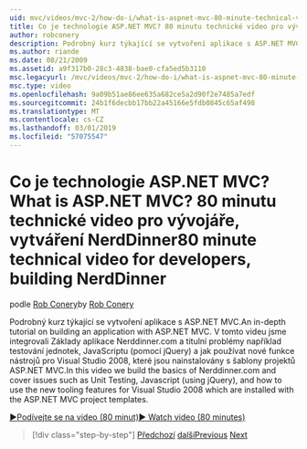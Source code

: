 ```yaml
---
uid: mvc/videos/mvc-2/how-do-i/what-is-aspnet-mvc-80-minute-technical-video-for-developers-building-nerddinner
title: Co je technologie ASP.NET MVC? 80 minutu technické video pro vývojáře, vytváření NerdDinner | Dokumentace Microsoftu
author: robconery
description: Podrobný kurz týkající se vytvoření aplikace s ASP.NET MVC. V tomto videu jsme integrovali Základy aplikace Nerddinner.com a titulní problémů, jako je například testování částí...
ms.author: riande
ms.date: 08/21/2009
ms.assetid: a9f317b0-28c3-4838-bae0-cfa5ed5b3110
msc.legacyurl: /mvc/videos/mvc-2/how-do-i/what-is-aspnet-mvc-80-minute-technical-video-for-developers-building-nerddinner
msc.type: video
ms.openlocfilehash: 9a09b51ae86ee635a682ce5a2d90f2e7485a7edf
ms.sourcegitcommit: 24b1f6decbb17bb22a45166e5fdb0845c65af498
ms.translationtype: MT
ms.contentlocale: cs-CZ
ms.lasthandoff: 03/01/2019
ms.locfileid: "57075547"
---
```

<a name="what-is-aspnet-mvc-80-minute-technical-video-for-developers-building-nerddinner"></a><span data-ttu-id="b553b-105">Co je technologie ASP.NET MVC?</span><span class="sxs-lookup"><span data-stu-id="b553b-105">What is ASP.NET MVC?</span></span> <span data-ttu-id="b553b-106">80 minutu technické video pro vývojáře, vytváření NerdDinner</span><span class="sxs-lookup"><span data-stu-id="b553b-106">80 minute technical video for developers, building NerdDinner</span></span>
====================
<span data-ttu-id="b553b-107">podle [Rob Conery](https://github.com/robconery)</span><span class="sxs-lookup"><span data-stu-id="b553b-107">by [Rob Conery](https://github.com/robconery)</span></span>

<span data-ttu-id="b553b-108">Podrobný kurz týkající se vytvoření aplikace s ASP.NET MVC.</span><span class="sxs-lookup"><span data-stu-id="b553b-108">An in-depth tutorial on building an application with ASP.NET MVC.</span></span> <span data-ttu-id="b553b-109">V tomto videu jsme integrovali Základy aplikace Nerddinner.com a titulní problémy například testování jednotek, JavaScriptu (pomocí jQuery) a jak používat nové funkce nástrojů pro Visual Studio 2008, které jsou nainstalovány s šablony projektů ASP.NET MVC.</span><span class="sxs-lookup"><span data-stu-id="b553b-109">In this video we build the basics of Nerddinner.com and cover issues such as Unit Testing, Javascript (using jQuery), and how to use the new tooling features for Visual Studio 2008 which are installed with the ASP.NET MVC project templates.</span></span>

[<span data-ttu-id="b553b-110">&#9654;Podívejte se na video (80 minut)</span><span class="sxs-lookup"><span data-stu-id="b553b-110">&#9654; Watch video (80 minutes)</span></span>](https://channel9.msdn.com/Blogs/ASP-NET-Site-Videos/what-is-aspnet-mvc-80-minute-technical-video-for-developers-building-nerddinner)

> [!div class="step-by-step"]
> <span data-ttu-id="b553b-111">[Předchozí](displaying-a-table-of-database-data.md)
> [další](why-aspnet-mvc-3-minute-overview-video-for-decision-makers.md)</span><span class="sxs-lookup"><span data-stu-id="b553b-111">[Previous](displaying-a-table-of-database-data.md)
[Next](why-aspnet-mvc-3-minute-overview-video-for-decision-makers.md)</span></span>
